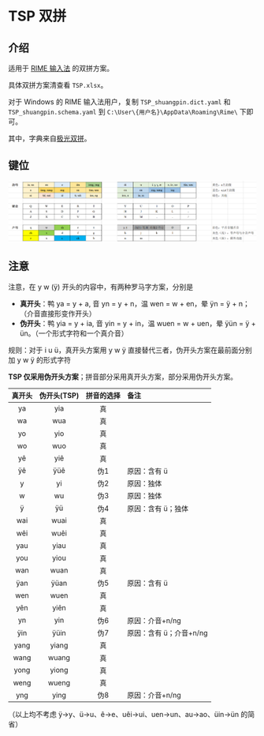 # TSP 双拼

## 介绍

适用于 [RIME 输入法](https://rime.im/) 的双拼方案。

具体双拼方案清查看 `TSP.xlsx`。

对于 Windows 的 RIME 输入法用户，复制 `TSP_shuangpin.dict.yaml` 和 `TSP_shuangpin.schema.yaml` 到 `C:\User\{用户名}\AppData\Roaming\Rime\` 下即可。

其中，字典来自[极光双拼](https://github.com/hosxy/rime-aurora-pinyin)。

## 键位

![键位图片](image.png)

## 注意

注意，在 y w (ÿ) 开头的内容中，有两种罗马字方案，分别是

- **真开头**：鸭 ya = y + a, 音 yn = y + n，温 wen = w + en，晕 ÿn = ÿ + n；（介音直接形变作开头）
- **伪开头**：鸭 yia = y + ia, 音 yin = y + in，温 wuen = w + uen，晕 ÿün = ÿ + ün。（一个形式字符和一个真介音）

规则：对于 i u ü，真开头方案用 y w ÿ 直接替代三者，伪开头方案在最前面分别加 y w ÿ 的形式字符

**TSP 仅采用伪开头方案**；拼音部分采用真开头方案，部分采用伪开头方案。

| 真开头 | 伪开头(TSP) | 拼音的选择 | 备注 |
| :---: | :---: | :---: | :--- |
| ya   | yia   | 真 | |
| wa   | wua   | 真 | |
| yo   | yio   | 真 | |
| wo   | wuo   | 真 | |
| yê   | yiê   | 真 | |
| ÿê   | ÿüê   | 伪1 | 原因：含有 ü |
| y    | yi    | 伪2 | 原因：独体 |
| w    | wu    | 伪3 | 原因：独体 |
| ÿ    | ÿü    | 伪4 | 原因：含有 ü；独体 |
| wai  | wuai  | 真 | |
| wêi  | wuêi  | 真 | |
| yau  | yiau  | 真 | |
| you  | yiou  | 真 | |
| wan  | wuan  | 真 | |
| ÿan  | ÿüan  | 伪5 | 原因：含有 ü |
| wen  | wuen  | 真 | |
| yên  | yiên  | 真 | |
| yn   | yin   | 伪6 | 原因：介音+n/ng |
| ÿin  | ÿüin  | 伪7 | 原因：含有 ü；介音+n/ng |
| yang | yiang | 真 | |
| wang | wuang | 真 | |
| yong | yiong | 真 | |
| weng | wueng | 真 | |
| yng  | ying  | 伪8 | 原因：介音+n/ng |

（以上均不考虑 ÿ->y、ü->u、ê->e、uêi->ui、uen->un、au->ao、üin->ün 的简省）

